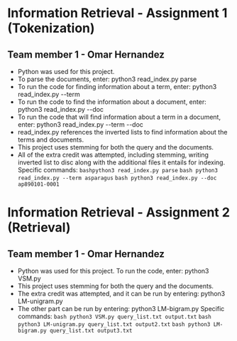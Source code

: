# Information Retrieval - Assignment 1 (Tokenization)

## Team member 1 - Omar Hernandez

- Python was used for this project.
- To parse the documents, enter: python3 read_index.py parse
- To run the code for finding information about a term, enter: python3 read_index.py --term <term>
- To run the code to find the information about a document, enter: python3 read_index.py --doc <document>
- To run the code that will find information about a term in a document, enter: python3 read_index.py --term <term> --doc <document>
- read_index.py references the inverted lists to find information about the terms and documents.
- This project uses stemming for both the query and the documents. 
- All of the extra credit was attempted, including stemming, writing inverted list to disc along with the additional files it entails for indexing.
Specific commands:
```bashpython3 read_index.py parse```
```bash python3 read_index.py --term asparagus```
```bash python3 read_index.py --doc ap890101-0001```

# Information Retrieval - Assignment 2 (Retrieval)

## Team member 1 - Omar Hernandez

- Python was used for this project. To run the code, enter: python3 VSM.py <query list text file> <output file>
- This project uses stemming for both the query and the documents. 
- The extra credit was attempted, and it can be run by entering: python3 LM-unigram.py <query list text file> <output file>
- The other part can be run by entering: python3 LM-bigram.py <query list text file> <output file>
Specific commands:
```bash python3 VSM.py query_list.txt output.txt```
```bash python3 LM-unigram.py query_list.txt output2.txt```
```bash python3 LM-bigram.py query_list.txt output3.txt```